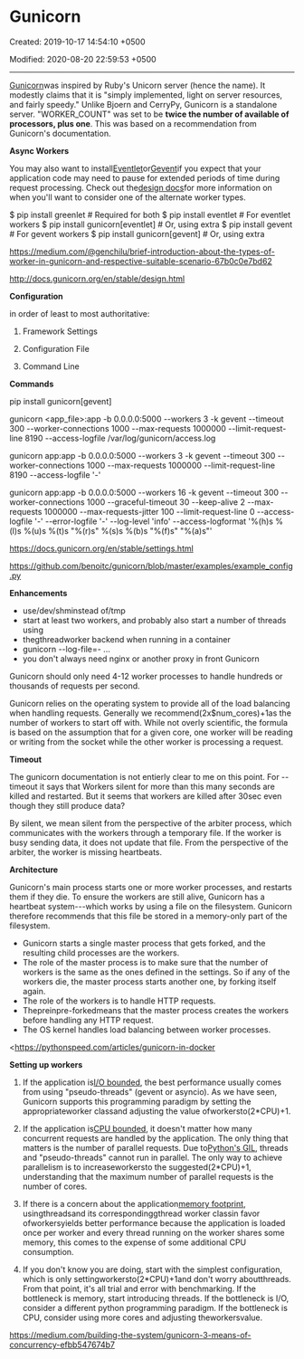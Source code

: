 # Gunicorn

Created: 2019-10-17 14:54:10 +0500

Modified: 2020-08-20 22:59:53 +0500

---

[Gunicorn](http://gunicorn.org/)was inspired by Ruby's Unicorn server (hence the name). It modestly claims that it is "simply implemented, light on server resources, and fairly speedy." Unlike Bjoern and CerryPy, Gunicorn is a standalone server. "WORKER_COUNT" was set to be **twice the number of available of processors, plus one**. This was based on a recommendation from Gunicorn's documentation.



**Async Workers**

You may also want to install[Eventlet](http://eventlet.net/)or[Gevent](http://www.gevent.org/)if you expect that your application code may need to pause for extended periods of time during request processing. Check out the[design docs](http://docs.gunicorn.org/en/stable/design.html)for more information on when you'll want to consider one of the alternate worker types.

$ pip install greenlet # Required for both
$ pip install eventlet # For eventlet workers
$ pip install gunicorn[eventlet] # Or, using extra
$ pip install gevent # For gevent workers
$ pip install gunicorn[gevent] # Or, using extra



<https://medium.com/@genchilu/brief-introduction-about-the-types-of-worker-in-gunicorn-and-respective-suitable-scenario-67b0c0e7bd62>

<http://docs.gunicorn.org/en/stable/design.html>



**Configuration**

in order of least to most authoritative:

1.  Framework Settings

2.  Configuration File

3.  Command Line



**Commands**

pip install gunicorn[gevent]



gunicorn <app_file>:app -b 0.0.0.0:5000 --workers 3 -k gevent --timeout 300 --worker-connections 1000 --max-requests 1000000 --limit-request-line 8190 --access-logfile /var/log/gunicorn/access.log



gunicorn app:app -b 0.0.0.0:5000 --workers 3 -k gevent --timeout 300 --worker-connections 1000 --max-requests 1000000 --limit-request-line 8190 --access-logfile '-'



gunicorn app:app -b 0.0.0.0:5000 --workers 16 -k gevent --timeout 300 --worker-connections 1000 --graceful-timeout 30 --keep-alive 2 --max-requests 1000000 --max-requests-jitter 100 --limit-request-line 0 --access-logfile '-' --error-logfile '-' --log-level 'info' --access-logformat '%(h)s %(l)s %(u)s %(t)s "%(r)s" %(s)s %(b)s "%(f)s" "%(a)s"'



<https://docs.gunicorn.org/en/stable/settings.html>

<https://github.com/benoitc/gunicorn/blob/master/examples/example_config.py>



**Enhancements**
-   use/dev/shminstead of/tmp
-   start at least two workers, and probably also start a number of threads using
-   thegthreadworker backend when running in a container
-   gunicorn --log-file=- ...
-   you don't always need nginx or another proxy in front Gunicorn



Gunicorn should only need 4-12 worker processes to handle hundreds or thousands of requests per second.



Gunicorn relies on the operating system to provide all of the load balancing when handling requests. Generally we recommend(2x$num_cores)+1as the number of workers to start off with. While not overly scientific, the formula is based on the assumption that for a given core, one worker will be reading or writing from the socket while the other worker is processing a request.



**Timeout**

The gunicorn documentation is not entierly clear to me on this point. For --timeout it says that Workers silent for more than this many seconds are killed and restarted. But it seems that workers are killed after 30sec even though they still produce data?



By silent, we mean silent from the perspective of the arbiter process, which communicates with the workers through a temporary file. If the worker is busy sending data, it does not update that file. From the perspective of the arbiter, the worker is missing heartbeats.



**Architecture**

Gunicorn's main process starts one or more worker processes, and restarts them if they die. To ensure the workers are still alive, Gunicorn has a heartbeat system---which works by using a file on the filesystem. Gunicorn therefore recommends that this file be stored in a memory-only part of the filesystem.


-   Gunicorn starts a single master process that gets forked, and the resulting child processes are the workers.
-   The role of the master process is to make sure that the number of workers is the same as the ones defined in the settings. So if any of the workers die, the master process starts another one, by forking itself again.
-   The role of the workers is to handle HTTP requests.
-   Thepreinpre-forkedmeans that the master process creates the workers before handling any HTTP request.
-   The OS kernel handles load balancing between worker processes.



<https://pythonspeed.com/articles/gunicorn-in-docker



**Setting up workers**

1.  If the application is[I/O bounded](https://en.wikipedia.org/wiki/I/O_bound), the best performance usually comes from using "pseudo-threads" (gevent or asyncio). As we have seen, Gunicorn supports this programming paradigm by setting the appropriateworker classand adjusting the value ofworkersto(2*CPU)+1.

2.  If the application is[CPU bounded](https://en.wikipedia.org/wiki/CPU-bound), it doesn't matter how many concurrent requests are handled by the application. The only thing that matters is the number of parallel requests. Due to[Python's GIL](https://wiki.python.org/moin/GlobalInterpreterLock), threads and "pseudo-threads" cannot run in parallel. The only way to achieve parallelism is to increaseworkersto the suggested(2*CPU)+1, understanding that the maximum number of parallel requests is the number of cores.

3.  If there is a concern about the application[memory footprint](https://en.wikipedia.org/wiki/Memory_footprint), usingthreadsand its correspondinggthread worker classin favor ofworkersyields better performance because the application is loaded once per worker and every thread running on the worker shares some memory, this comes to the expense of some additional CPU consumption.

4.  If you don't know you are doing, start with the simplest configuration, which is only settingworkersto(2*CPU)+1and don't worry aboutthreads. From that point, it's all trial and error with benchmarking. If the bottleneck is memory, start introducing threads. If the bottleneck is I/O, consider a different python programming paradigm. If the bottleneck is CPU, consider using more cores and adjusting theworkersvalue.



<https://medium.com/building-the-system/gunicorn-3-means-of-concurrency-efbb547674b7>
